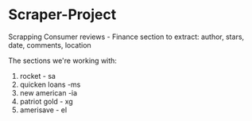 # Scraper-Project

Scrapping Consumer reviews - Finance section to extract:
author, stars, date, comments, location

The sections we're working with:

1. rocket - sa
1. quicken loans -ms
1. new american -ia
1. patriot gold - xg
1. amerisave - el
